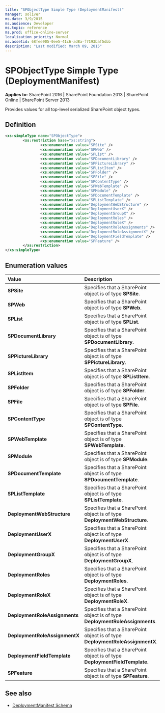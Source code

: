 ```yaml
---
title: "SPObjectType Simple Type (DeploymentManifest)"
manager: soliver
ms.date: 3/9/2015
ms.audience: Developer
ms.topic: reference
ms.prod: office-online-server
localization_priority: Normal
ms.assetid: 68fee905-0ee5-41c6-ad8a-f7193baf5dbb
description: "Last modified: March 09, 2015"
---
```


# SPObjectType Simple Type (DeploymentManifest)

**Applies to:** SharePoint 2016 | SharePoint Foundation 2013 | SharePoint Online | SharePoint Server 2013  
  
Provides values for all top-level serialized SharePoint object types.

## Definition

```XML
<xs:simpleType name="SPObjectType">
        <xs:restriction base="xs:string">
                <xs:enumeration value="SPSite" />
                <xs:enumeration value="SPWeb" />
                <xs:enumeration value="SPList" />
                <xs:enumeration value="SPDocumentLibrary" />
                <xs:enumeration value="SPPictureLibrary" />
                <xs:enumeration value="SPListItem" />
                <xs:enumeration value="SPFolder" />
                <xs:enumeration value="SPFile" />
                <xs:enumeration value="SPContentType" />
                <xs:enumeration value="SPWebTemplate" />
                <xs:enumeration value="SPModule" />
                <xs:enumeration value="SPDocumentTemplate" />
                <xs:enumeration value="SPListTemplate" />
                <xs:enumeration value="DeploymentWebStructure" />
                <xs:enumeration value="DeploymentUserX" />
                <xs:enumeration value="DeploymentGroupX" />
                <xs:enumeration value="DeploymentRoles" />
                <xs:enumeration value="DeploymentRoleX" />
                <xs:enumeration value="DeploymentRoleAssignments" />
                <xs:enumeration value="DeploymentRoleAssignmentX" />
                <xs:enumeration value="DeploymentFieldTemplate" />
                <xs:enumeration value="SPFeature" />
        </xs:restriction>
</xs:simpleType>

```

## Enumeration values

|**Value**|**Description**|
|:-----|:-----|
|**SPSite** <br/> |Specifies that a SharePoint object is of type **SPSite**.  <br/> |
|**SPWeb** <br/> |Specifies that a SharePoint object is of type **SPWeb**.  <br/> |
|**SPList** <br/> |Specifies that a SharePoint object is of type **SPList**.  <br/> |
|**SPDocumentLibrary** <br/> |Specifies that a SharePoint object is of type **SPDocumentLibrary**.  <br/> |
|**SPPictureLibrary** <br/> |Specifies that a SharePoint object is of type **SPPictureLibrary**.  <br/> |
|**SPListItem** <br/> |Specifies that a SharePoint object is of type **SPListItem**.  <br/> |
|**SPFolder** <br/> |Specifies that a SharePoint object is of type **SPFolder**.  <br/> |
|**SPFile** <br/> |Specifies that a SharePoint object is of type **SPFile**.  <br/> |
|**SPContentType** <br/> |Specifies that a SharePoint object is of type **SPContentType**.  <br/> |
|**SPWebTemplate** <br/> |Specifies that a SharePoint object is of type **SPWebTemplate**.  <br/> |
|**SPModule** <br/> |Specifies that a SharePoint object is of type **SPModule**.  <br/> |
|**SPDocumentTemplate** <br/> |Specifies that a SharePoint object is of type **SPDocumentTemplate**.  <br/> |
|**SPListTemplate** <br/> |Specifies that a SharePoint object is of type **SPListTemplate**.  <br/> |
|**DeploymentWebStructure** <br/> |Specifies that a SharePoint object is of type **DeploymentWebStructure**.  <br/> |
|**DeploymentUserX** <br/> |Specifies that a SharePoint object is of type **DeploymentUserX**.  <br/> |
|**DeploymentGroupX** <br/> |Specifies that a SharePoint object is of type **DeploymentGroupX**.  <br/> |
|**DeploymentRoles** <br/> |Specifies that a SharePoint object is of type **DeploymentRoles**.  <br/> |
|**DeploymentRoleX** <br/> |Specifies that a SharePoint object is of type **DeploymentRoleX**.  <br/> |
|**DeploymentRoleAssignments** <br/> |Specifies that a SharePoint object is of type **DeploymentRoleAssignments**.  <br/> |
|**DeploymentRoleAssignmentX** <br/> |Specifies that a SharePoint object is of type **DeploymentRoleAssignmentX**.  <br/> |
|**DeploymentFieldTemplate** <br/> |Specifies that a SharePoint object is of type **DeploymentFieldTemplate**.  <br/> |
|**SPFeature** <br/> |Specifies that a SharePoint object is of type **SPFeature**.  <br/> |
   
## See also

- [DeploymentManifest Schema](deploymentmanifest-schema.md)

